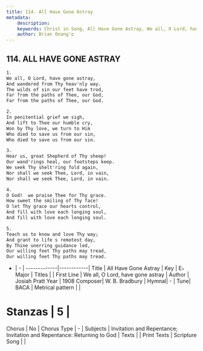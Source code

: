 ```yaml
---
title: 114. All Have Gone Astray
metadata:
    description: 
    keywords: Christ in Song, All Have Gone Astray, We all, O Lord, have gone astray, 
    author: Brian Onang'o
---
```



## 114. ALL HAVE GONE ASTRAY

```txt
1.
We all, O Lord, have gone astray,
And wandered from Thy heav'nly way.
The wilds of sin our feet have trod,
Far from the paths of Thee, our God,
Far from the paths of Thee, our God.

2.
In penitential grief we sigh,
And lift to Thee our humble cry,
Won by Thy love, we turn to Him
Who died to save us from our sin,
Who died to save us from our sin.

3.
Hear us, great Shepherd of Thy sheep!
Our wand'rings heal, our footsteps keep.
We seek Thy shelt'ring fold again,  
Nor shall we seek Thee, Lord, in vain,
Nor shall we seek Thee, Lord, in vain.

4.
O God!  we praise Thee for Thy grace.
How sweet the smiling of Thy face!
O let Thy grace our hearts control,
And fill with love each longing soul,
And fill with love each longing soul.

5.
Teach us to know and love Thy way;
And grant to life s remotest day,
By Thine unerring guidance led,
Our willing feet Thy paths may tread,
Our willing feet Thy paths may tread.
```

- |   -  |
-------------|------------|
Title | All Have Gone Astray |
Key | E♭ Major |
Titles |  |
First Line | We all, O Lord, have gone astray |
Author | Josiah Pratt
Year | 1908
Composer| W. B. Bradbury |
Hymnal|  - |
Tune| BACA |
Metrical pattern | |
# Stanzas | 5 |
Chorus | No |
Chorus Type | - |
Subjects | Invitation and Repentance; Invitation and Repentance: Returning to God |
Texts |  |
Print Texts | 
Scripture Song |  |
  

